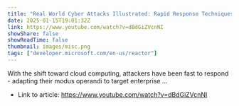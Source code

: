 ```yaml
---
title: "Real World Cyber Attacks Illustrated: Rapid Response Techniques"
date: 2025-01-15T19:01:32Z
link: https://www.youtube.com/watch?v=dBdGiZVcnNI
showShare: false
showReadTime: false
thumbnail: images/misc.png
tags: ["developer.microsoft.com/en-us/reactor"]
---
```

With the shift toward cloud computing, attackers have been fast to respond - adapting their modus operandi to target enterprise ...

- Link to article: https://www.youtube.com/watch?v=dBdGiZVcnNI